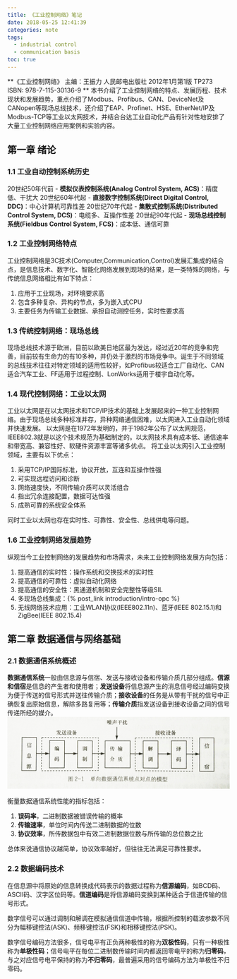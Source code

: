 ```yaml
---
title: 《工业控制网络》笔记
date: 2018-05-25 12:41:39
categories: note
tags:
  - industrial control
  - communication basis
toc: true
---
```


**《工业控制网络》 主编：王振力 人民邮电出版社 2012年1月第1版 TP273 ISBN: 978-7-115-30136-9 **
本书介绍了工业控制网络的特点、发展历程、技术现状和发展趋势，重点介绍了Modbus、Profibus、CAN、DeviceNet及CANopen等现场总线技术，还介绍了EAP、Profinet、HSE、EtherNet/IP及Modbus-TCP等工业以太网技术，并结合台达工业自动化产品有针对性地安排了大量工业控制网络应用案例和实验内容。
<!-- more -->

<!-- toc -->

## 第一章 绪论 ##

### 1.1 工业自动控制系统历史 ###
20世纪50年代前 - **模拟仪表控制系统(Analog Control System, ACS)**：精度低、干扰大
20世纪60年代起 - **直接数字控制系统(Direct Digital Control, DDC)**：中心计算机可靠性差
20世纪70年代起 - **集散式控制系统(Distributed Control System, DCS)**：电缆多、互操作性差
20世纪90年代起 - **现场总线控制系统(Fieldbus Control System, FCS)**：成本低、通信可靠

### 1.2 工业控制网络特点 ###
工业控制网络是3C技术(Computer,Communication,Control)发展汇集成的结合点，是信息技术、数字化、智能化网络发展到现场的结果，是一类特殊的网络，与传统信息网络相比有如下特点：
1. 应用于工业现场，对环境要求高
2. 包含多种复杂、异构的节点，多为嵌入式CPU
3. 主要任务为传输工业数据、承担自动测控任务，实时性要求高

### 1.3 传统控制网络：现场总线 ###
现场总线技术源于欧洲，目前以欧美日地区最为发达，经过近20年的竞争和完善，目前较有生命力的有10多种，并仍处于激烈的市场竞争中。诞生于不同领域的总线技术往往对特定领域的适用性较好，如Profibus较适合工厂自动化、CAN适合汽车工业、FF适用于过程控制、LonWorks适用于楼宇自动化等。

### 1.4 现代控制网络：工业以太网 ###
工业以太网是在以太网技术和TCP/IP技术的基础上发展起来的一种工业控制网络。由于现场总线多种标准并存，异种网络通信困难，以太网进入工业自动化领域并快速发展。
以太网是在1972年发明的，并于1982年公布了以太网规范，IEEE802.3就是以这个技术规范为基础制定的。以太网技术具有成本低、通信速率和带宽高、兼容性好、软硬件资源丰富等诸多优点。
将工业以太网引入工业控制领域，主要有以下优点：
1. 采用TCP/IP国际标准，协议开放，互连和互操作性强
2. 可实现远程访问和诊断
3. 网络速度快，不同传输介质可以灵活组合
4. 指出冗余连接配置，数据可达性强
5. 成熟可靠的系统安全体系

同时工业以太网也存在实时性、可靠性、安全性、总线供电等问题。

### 1.6 工业控制网络发展趋势 ###
纵观当今工业控制网络的发展趋势和市场需求，未来工业控制网络发展方向包括：
1. 提高通信的实时性：操作系统和交换技术的实时性
2. 提高通信的可靠性：虚拟自动化网络
3. 提高通信的安全性：黑通道机制和安全完整性等级SIL
4. 多现场总线集成：{% post_link introduction/intro-opc %}
5. 无线网络技术应用：工业WLAN协议(IEEE802.11n)、蓝牙(IEEE 802.15.1)和ZigBee(IEEE 802.15.4)

## 第二章 数据通信与网络基础 ##

### 2.1 数据通信系统概述 ###
**数据通信系统**一般由信息源与信宿、发送与接收设备和传输介质几部分组成。**信源和信宿**是信息的产生者和使用者；**发送设备**将信息源产生的消息信号经过编码变换为便于传送的信号形式并送往传输介质；**接收设备**的任务是从带有干扰的信号中正确恢复出原始信息，解除多路复用等；**传输介质**指发送设备到接收设备之间的信号传递所经的媒介。
![comm_system](note-industrial/comm_model.JPG)

衡量数据通信系统性能的指标包括：
1. **误码率**，二进制数据被错误传输的概率
2. **传输速率**，单位时间内传送二进制数据的位数
3. **协议效率**，所传数据包中有效二进制数据位数与所传输的总位数之比

总体来说通信协议越简单，协议效率越好，但往往无法满足可靠性要求。

### 2.2 数据编码技术 ###
在信息源中将原始的信息转换成代码表示的数据过程称为**信源编码**，如BCD码、ASCII码、汉字区位码等。**信道编码**是将信源编码变换到某种适合于信道传输的信号形式。

数字信号可以通过调制和解调在模拟通信信道中传输，根据所控制的载波参数不同分为幅移键控法(ASK)、频移键控法(FSK)和相移键控法(PSK)。

数字信号编码方法很多，信号电平有正负两种极性的称为**双极性码**，只有一种极性称为**单极性码**；信号电平在每位二进制数传输时间内都返回零电平的称为**归零码**，与之对应信号电平保持的称为**不归零码**，最普遍采用的信号编码方法为单极性不归零码。

